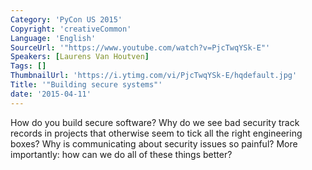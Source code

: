 ```yaml
---
Category: 'PyCon US 2015'
Copyright: 'creativeCommon'
Language: 'English'
SourceUrl: '"https://www.youtube.com/watch?v=PjcTwqYSk-E"'
Speakers: [Laurens Van Houtven]
Tags: []
ThumbnailUrl: 'https://i.ytimg.com/vi/PjcTwqYSk-E/hqdefault.jpg'
Title: '"Building secure systems"'
date: '2015-04-11'
---
```

How do you build secure software? Why do we see bad security track records in projects that otherwise seem to tick all the right engineering boxes? Why is communicating about security issues so painful? More importantly: how can we do all of these things better?

